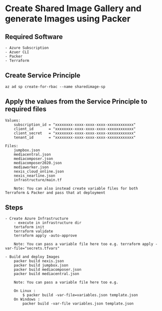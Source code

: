 # Create Shared Image Gallery and generate Images using Packer

## Required Software
    - Azure Subscription
    - Azuer CLI
    - Packer
    - Terraform

## Create Service Principle
    az ad sp create-for-rbac --name sharedimage-sp

## Apply the values from the Service Principle to required files
    Values:
        subscription_id = "xxxxxxxx-xxxx-xxxx-xxxx-xxxxxxxxxxxx"
        client_id       = "xxxxxxxx-xxxx-xxxx-xxxx-xxxxxxxxxxxx"
        client_secret   = "xxxxxxxx-xxxx-xxxx-xxxx-xxxxxxxxxxxx"
        tenant_id       = "xxxxxxxx-xxxx-xxxx-xxxx-xxxxxxxxxxxx"

    Files:
        jumpbox.json
        mediacentral.json
        mediacomposer.json
        mediacomposer2020.json
        mediaworker.json
        nexis_cloud_online.json
        nexis_nearline.json
        infrastructure/main.tf

        Note: You can also instead create variable files for both Terraform & Packer and pass that at deployment

## Steps
    - Create Azure Infrastructure
        - execute in infrastructure dir
        tertaform init
        terraform validate
        terraform apply -auto-approve

        Note: You can pass a variable file here too e.g. terraform apply -var-file="secrets.tfvars"

    - Build and deploy Images
        packer build nexis.json
        packer build jumpbox.json
        packer build mediacomposer.json
        packer build mediacentral.json

        Note: You can pass a variable file here too e.g.

        On Linux :
            $ packer build -var-file=variables.json template.json
        On Windows :
            packer build -var-file variables.json template.json

